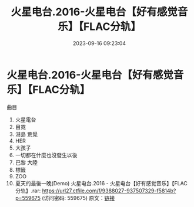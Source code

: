 ﻿---
title: 火星电台.2016-火星电台【好有感觉音乐】【FLAC分轨】
date: 2023-09-16 09:23:04
categories: WAV车载音乐、镜像
tags: 华语中文
---
# 火星电台.2016-火星电台【好有感觉音乐】【FLAC分轨】

曲目
01. 火星電台
02. 目霓
03. 港島 荒覺
04. HER
05. 大孩子
06. 一切都在什麼也沒發生以後
07. 巴黎 大陸
08. 標籤
09. ZOO
10. 夏天的最後一晚(Demo)
火星电台.2016 - 火星电台【好有感觉音乐】【FLAC分轨】.rar: https://url27.ctfile.com/f/9388027-937507329-f5814b?p=559675
(访问密码: 559675)
原文：[链接](https://blog.sina.com.cn/s/blog_1647c7e76010313g7.html)